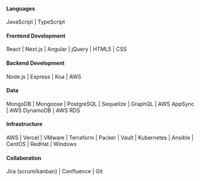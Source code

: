 #### Languages
JavaScript | TypeScript

#### Frontend Development
React | Next.js | Angular | jQuery | HTML5 | CSS

#### Backend Development
Node.js | Express | Koa | AWS

#### Data
MongoDB | Mongoose | PostgreSQL | Sequelize | GraphQL | AWS AppSync | AWS DynamoDB | AWS RDS

#### Infrastructure
AWS | Vercel | VMware | Terraform | Packer | Vault | Kubernetes | Ansible | CentOS | RedHat | Windows

#### Collaboration
Jira (scrum/kanban} | Confluence | Git
